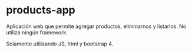 # products-app
Aplicación web que permite agregar productos, eliminarnos y listarlos. No utiliza ningún framework.

Solamente utilizando JS, html y bootstrap 4.
